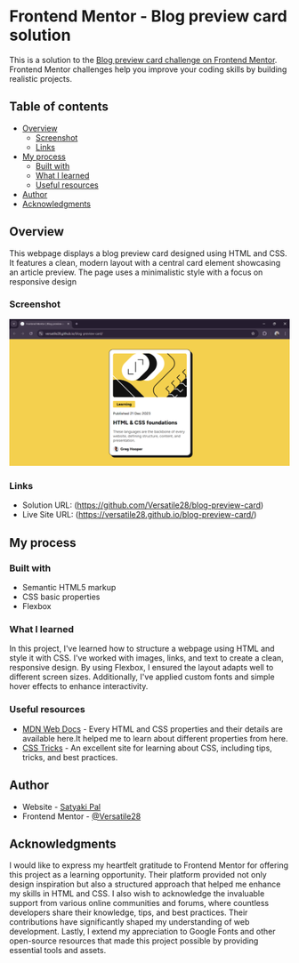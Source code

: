 # Frontend Mentor - Blog preview card solution

This is a solution to the [Blog preview card challenge on Frontend Mentor](https://www.frontendmentor.io/challenges/blog-preview-card-ckPaj01IcS). Frontend Mentor challenges help you improve your coding skills by building realistic projects. 

## Table of contents

- [Overview](#overview)
  - [Screenshot](#screenshot)
  - [Links](#links)
- [My process](#my-process)
  - [Built with](#built-with)
  - [What I learned](#what-i-learned)
  - [Useful resources](#useful-resources)
- [Author](#author)
- [Acknowledgments](#acknowledgments)

## Overview

This webpage displays a blog preview card designed using HTML and CSS. It features a clean, modern layout with a central card element showcasing an article preview. The page uses a minimalistic style with a focus on responsive design

### Screenshot

![](./assets/images/Screenshot%202024-09-30%20194118.png)

### Links

- Solution URL: (https://github.com/Versatile28/blog-preview-card)
- Live Site URL: (https://versatile28.github.io/blog-preview-card/)

## My process

### Built with

- Semantic HTML5 markup
- CSS basic properties
- Flexbox

### What I learned

In this project, I've learned how to structure a webpage using HTML and style it with CSS. I've worked with images, links, and text to create a clean, responsive design. By using Flexbox, I ensured the layout adapts well to different screen sizes. Additionally, I've applied custom fonts and simple hover effects to enhance interactivity.

### Useful resources

- [MDN Web Docs](https://developer.mozilla.org/en-US/) - Every HTML and CSS properties and their details are available here.It helped me to learn about different properties from here.
- [CSS Tricks](https://css-tricks.com/) - An excellent site for learning about CSS, including tips, tricks, and best practices.

## Author

- Website - [Satyaki Pal](www.linkedin.com/in/satyakipal2812)
- Frontend Mentor - [@Versatile28](https://www.frontendmentor.io/profile/Versatile28)

## Acknowledgments

I would like to express my heartfelt gratitude to Frontend Mentor for offering this project as a learning opportunity. Their platform provided not only design inspiration but also a structured approach that helped me enhance my skills in HTML and CSS. I also wish to acknowledge the invaluable support from various online communities and forums, where countless developers share their knowledge, tips, and best practices. Their contributions have significantly shaped my understanding of web development. Lastly, I extend my appreciation to Google Fonts and other open-source resources that made this project possible by providing essential tools and assets.
